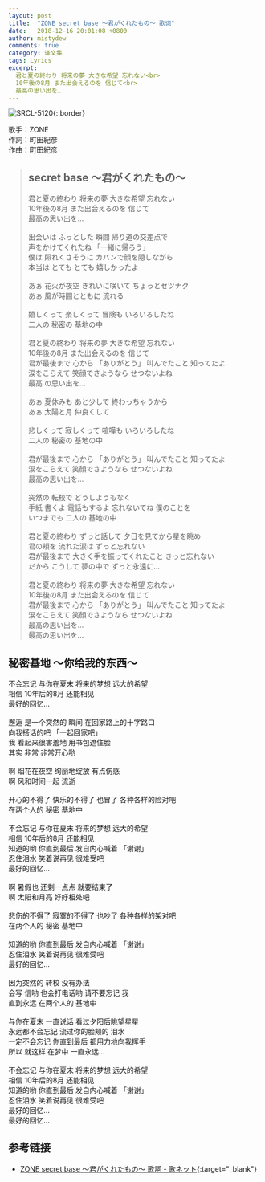 ```yaml
---
layout: post
title:  "ZONE secret base 〜君がくれたもの〜 歌词"
date:   2018-12-16 20:01:08 +0800
author: mistydew
comments: true
category: 译文集
tags: Lyrics
excerpt:
  君と夏の終わり 将来の夢 大きな希望 忘れない<br>
  10年後の8月 また出会えるのを 信じて<br>
  最高の思い出を…
---
```

![SRCL-5120](https://is2-ssl.mzstatic.com/image/thumb/Music/v4/fe/d1/8c/fed18cbe-f573-af02-88ac-4606b772fb01/source/600x600bb.jpg){:.border}

歌手：ZONE<br>
作詞：町田紀彦<br>
作曲：町田紀彦

<blockquote class="original">
  <h2>secret base 〜君がくれたもの〜</h2>
  <p>
    君と夏の終わり 将来の夢 大きな希望 忘れない<br>
    10年後の8月 また出会えるのを 信じて<br>
    最高の思い出を…<br>
    <br>
    出会いは ふっとした 瞬間 帰り道の交差点で<br>
    声をかけてくれたね 「一緒に帰ろう」<br>
    僕は 照れくさそうに カバンで顔を隠しながら<br>
    本当は とても とても 嬉しかったよ<br>
    <br>
    あぁ 花火が夜空 きれいに咲いて ちょっとセツナク<br>
    あぁ 風が時間とともに 流れる<br>
    <br>
    嬉しくって 楽しくって 冒険も いろいろしたね<br>
    二人の 秘密の 基地の中<br>
    <br>
    君と夏の終わり 将来の夢 大きな希望 忘れない<br>
    10年後の8月 また出会えるのを 信じて<br>
    君が最後まで 心から 「ありがとう」 叫んでたこと 知ってたよ<br>
    涙をこらえて 笑顔でさようなら せつないよね<br>
    最高 の思い出を…<br>
    <br>
    あぁ 夏休みも あと少しで 終わっちゃうから<br>
    あぁ 太陽と月 仲良くして<br>
    <br>
    悲しくって 寂しくって 喧嘩も いろいろしたね<br>
    二人の 秘密の 基地の中<br>
    <br>
    君が最後まで 心から 「ありがとう」 叫んでたこと 知ってたよ<br>
    涙をこらえて 笑顔でさようなら せつないよね<br>
    最高の思い出を…<br>
    <br>
    突然の 転校で どうしようもなく<br>
    手紙 書くよ 電話もするよ 忘れないでね 僕のことを<br>
    いつまでも 二人の 基地の中<br>
    <br>
    君と夏の終わり ずっと話して 夕日を見てから星を眺め<br>
    君の頬を 流れた涙は ずっと忘れない<br>
    君が最後まで 大きく手を振ってくれたこと きっと忘れない<br>
    だから こうして 夢の中で ずっと永遠に…<br>
    <br>
    君と夏の終わり 将来の夢 大きな希望 忘れない<br>
    10年後の8月 また出会えるのを 信じて<br>
    君が最後まで 心から 「ありがとう」 叫んでたこと 知ってたよ<br>
    涙をこらえて 笑顔でさようなら せつないよね<br>
    最高の思い出を…<br>
    最高の思い出を…
  </p>
</blockquote>

<div class="translation">
  <h2>秘密基地 ～你给我的东西～</h2>
  <p>
    不会忘记 与你在夏末 将来的梦想 远大的希望<br>
    相信 10年后的8月 还能相见<br>
    最好的回忆…<br>
    <br>
    邂逅 是一个突然的 瞬间 在回家路上的十字路口<br>
    向我搭话的吧 「一起回家吧」<br>
    我 看起来很害羞地 用书包遮住脸<br>
    其实 非常 非常开心哟<br>
    <br>
    啊 烟花在夜空 绚丽地绽放 有点伤感<br>
    啊 风和时间一起 流逝<br>
    <br>
    开心的不得了 快乐的不得了 也冒了 各种各样的险对吧<br>
    在两个人的 秘密 基地中<br>
    <br>
    不会忘记 与你在夏末 将来的梦想 远大的希望<br>
    相信 10年后的8月 还能相见<br>
    知道的哟 你直到最后 发自内心喊着 「谢谢」<br>
    忍住泪水 笑着说再见 很难受吧<br>
    最好的回忆…<br>
    <br>
    啊 暑假也 还剩一点点 就要结束了<br>
    啊 太阳和月亮 好好相处吧<br>
    <br>
    悲伤的不得了 寂寞的不得了 也吵了 各种各样的架对吧<br>
    在两个人的 秘密 基地中<br>
    <br>
    知道的哟 你直到最后 发自内心喊着 「谢谢」<br>
    忍住泪水 笑着说再见 很难受吧<br>
    最好的回忆…<br>
    <br>
    因为突然的 转校 没有办法<br>
    会写 信哟 也会打电话哟 请不要忘记 我<br>
    直到永远 在两个人的 基地中<br>
    <br>
    与你在夏末 一直说话 看过夕阳后眺望星星<br>
    永远都不会忘记 流过你的脸颊的 泪水<br>
    一定不会忘记 你直到最后 都用力地向我挥手<br>
    所以 就这样 在梦中 一直永远…<br>
    <br>
    不会忘记 与你在夏末 将来的梦想 远大的希望<br>
    相信 10年后的8月 还能相见<br>
    知道的哟 你直到最后 发自内心喊着 「谢谢」<br>
    忍住泪水 笑着说再见 很难受吧<br>
    最好的回忆…<br>
    最好的回忆…
  </p>
</div>

## 参考链接

* [ZONE secret base 〜君がくれたもの〜 歌詞 - 歌ネット](https://www.uta-net.com/song/13699/){:target="_blank"}
